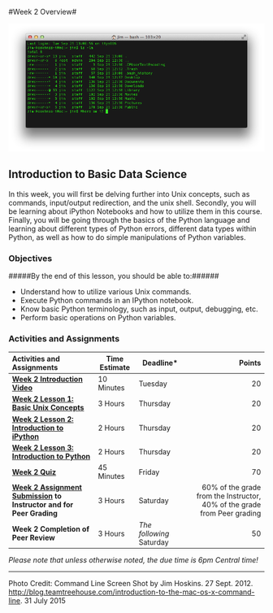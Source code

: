 #Week 2 Overview#

![Command line image](images/command-line.png)
## Introduction to Basic Data Science ##

In this week, you will first be delving further into Unix concepts, such
as commands, input/output redirection, and the unix shell.  Secondly,
you will be learning about iPython Notebooks and how to utilize them in
this course.  Finally, you will be going through the basics of the
Python language and learning about different types of Python errors,
different data types within Python, as well as how to do simple
manipulations of Python variables.

### Objectives ###

#####By the end of this lesson, you should be able to:######

- Understand how to utilize various Unix commands.
- Execute Python commands in an IPython notebook.
- Know basic Python terminology, such as input, output, debugging, etc.
- Perform basic operations on Python variables.

### Activities and Assignments ###

|Activities and Assignments | Time Estimate | Deadline* | Points|
|:------| -----|-------|----------:|
|**[Week 2 Introduction Video][wv]** | 10 Minutes | Tuesday |20|
|**[Week 2 Lesson 1: Basic Unix Concepts](lesson1.md)**| 3 Hours |Thursday| 20|
|**[Week 2 Lesson 2: Introduction to iPython](lesson2.md)**| 2 Hours | Thursday | 20 |
|**[Week 2 Lesson 3: Introduction to Python](lesson3.md)**| 2 Hours | Thursday| 20 |
|**[Week 2 Quiz][wq]**| 45 Minutes | Friday | 70|
|**[Week 2 Assignment Submission][wa] to Instructor and for Peer Grading**| 3 Hours | Saturday | 60% of the grade from the Instructor, 40% of the grade from Peer grading | 
|**Week 2 Completion of Peer Review**| 3 Hours | *The following* Saturday | 50 | 

*Please note that unless otherwise noted, the due time is 6pm Central time!*

----------
[wq]: https://learn.illinois.edu/mod/quiz/view.php?id=1674930
[wv]: https://mediaspace.illinois.edu/media/Week+Two/1_oytnnjt6/48757791
[wa]: assignments/Readme.md

Photo Credit: Command Line Screen Shot by Jim Hoskins. 27 Sept. 2012. http://blog.teamtreehouse.com/introduction-to-the-mac-os-x-command-line. 31 July 2015
